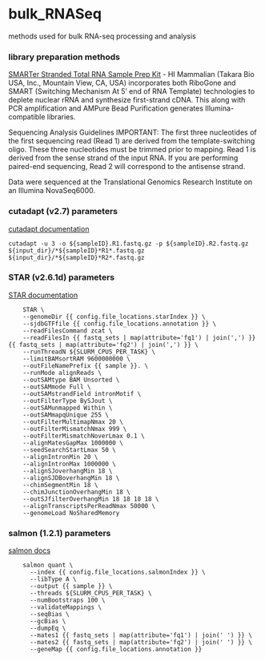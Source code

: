 # bulk_RNASeq
methods used for bulk RNA-seq processing and analysis

### library preparation methods

[SMARTer Stranded Total RNA Sample Prep Kit](https://www.takarabio.com/assets/documents/User%20Manual/SMARTer%20Stranded%20Total%20RNA%20Sample%20Prep%20Kit%20-%20HI%20Mammalian%20User%20Manual_092617.pdf) - HI Mammalian (Takara Bio USA, Inc., Mountain View, CA, USA) incorporates both RiboGone and SMART (Switching Mechanism At 5’ end of RNA Template) technologies to deplete nuclear rRNA and synthesize first-strand cDNA. This along with PCR amplification and AMPure Bead Purification generates Illumina-compatible libraries.

Sequencing Analysis Guidelines
IMPORTANT: The first three nucleotides of the first sequencing read (Read 1) are derived from the template-switching oligo. These three nucleotides must be trimmed prior to mapping. Read 1 is derived from the sense strand of the input RNA. If you are performing paired-end sequencing, Read 2 will correspond to the antisense strand.

Data were sequenced at the Translational Genomics Research Institute on an Illumina NovaSeq6000.

### cutadapt (v2.7) parameters
[cutadapt documentation](https://cutadapt.readthedocs.io/en/stable/)

```
cutadapt -u 3 -o ${sampleID}.R1.fastq.gz -p ${sampleID}.R2.fastq.gz ${input_dir}/*${sampleID}*R1*.fastq.gz ${input_dir}/*${sampleID}*R2*.fastq.gz
```

### STAR (v2.6.1d) parameters
[STAR documentation](https://github.com/alexdobin/STAR)
```
    STAR \
    --genomeDir {{ config.file_locations.starIndex }} \
    --sjdbGTFfile {{ config.file_locations.annotation }} \
    --readFilesCommand zcat \
    --readFilesIn {{ fastq_sets | map(attribute='fq1') | join(',') }} {{ fastq_sets | map(attribute='fq2') | join(',') }} \
    --runThreadN ${SLURM_CPUS_PER_TASK} \
    --limitBAMsortRAM 9600000000 \
    --outFileNamePrefix {{ sample }}. \
    --runMode alignReads \
    --outSAMtype BAM Unsorted \
    --outSAMmode Full \
    --outSAMstrandField intronMotif \
    --outFilterType BySJout \
    --outSAMunmapped Within \
    --outSAMmapqUnique 255 \
    --outFilterMultimapNmax 20 \
    --outFilterMismatchNmax 999 \
    --outFilterMismatchNoverLmax 0.1 \
    --alignMatesGapMax 1000000 \
    --seedSearchStartLmax 50 \
    --alignIntronMin 20 \
    --alignIntronMax 1000000 \
    --alignSJoverhangMin 18 \
    --alignSJDBoverhangMin 18 \
    --chimSegmentMin 18 \
    --chimJunctionOverhangMin 18 \
    --outSJfilterOverhangMin 18 18 18 18 \
    --alignTranscriptsPerReadNmax 50000 \
    --genomeLoad NoSharedMemory
```

### salmon (1.2.1) parameters
[salmon docs](https://combine-lab.github.io/salmon/)
```
    salmon quant \
      --index {{ config.file_locations.salmonIndex }} \
      --libType A \
      --output {{ sample }} \
      --threads ${SLURM_CPUS_PER_TASK} \
      --numBootstraps 100 \
      --validateMappings \
      --seqBias \
      --gcBias \
      --dumpEq \
      --mates1 {{ fastq_sets | map(attribute='fq1') | join(' ') }} \
      --mates2 {{ fastq_sets | map(attribute='fq2') | join(' ') }} \
      --geneMap {{ config.file_locations.annotation }}
```
